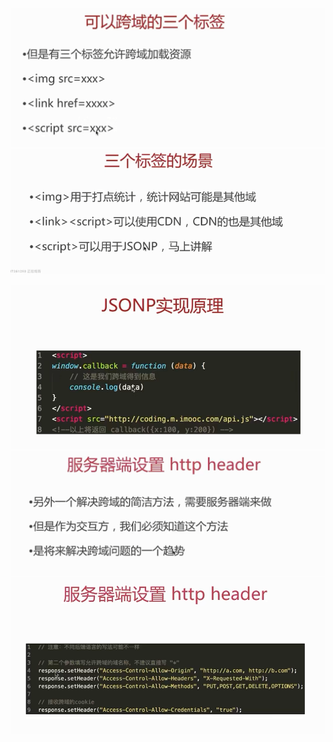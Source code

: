 ![](/assets/import217.png)![](/assets/import218.png)

![](/assets/import219.png)![](/assets/import220.png)![](/assets/import221.png)

